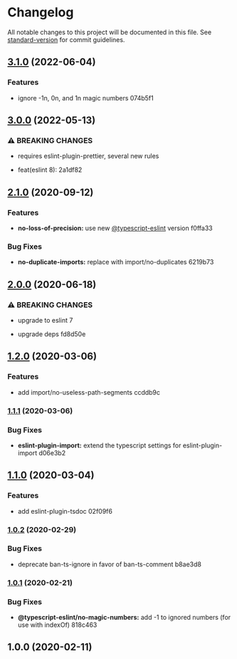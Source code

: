 # Changelog

All notable changes to this project will be documented in this file. See [standard-version](https://github.com/conventional-changelog/standard-version) for commit guidelines.

## [3.1.0](///compare/v3.0.0...v3.1.0) (2022-06-04)


### Features

* ignore -1n, 0n, and 1n magic numbers 074b5f1

## [3.0.0](///compare/v2.1.0...v3.0.0) (2022-05-13)


### ⚠ BREAKING CHANGES

* requires eslint-plugin-prettier, several new rules

* feat(eslint 8): 2a1df82

## [2.1.0](///compare/v2.0.0...v2.1.0) (2020-09-12)


### Features

* **no-loss-of-precision:** use new [@typescript-eslint](undefined/typescript-eslint) version f0ffa33


### Bug Fixes

* **no-duplicate-imports:** replace with import/no-duplicates 6219b73

## [2.0.0](///compare/v1.2.0...v2.0.0) (2020-06-18)


### ⚠ BREAKING CHANGES

* upgrade to eslint 7

* upgrade deps fd8d50e

## [1.2.0](///compare/v1.1.1...v1.2.0) (2020-03-06)


### Features

* add import/no-useless-path-segments ccddb9c

### [1.1.1](///compare/v1.1.0...v1.1.1) (2020-03-06)


### Bug Fixes

* **eslint-plugin-import:** extend the typescript settings for eslint-plugin-import d06e3b2

## [1.1.0](///compare/v1.0.2...v1.1.0) (2020-03-04)


### Features

* add eslint-plugin-tsdoc 02f09f6

### [1.0.2](///compare/v1.0.1...v1.0.2) (2020-02-29)


### Bug Fixes

* deprecate ban-ts-ignore in favor of ban-ts-comment b8ae3d8

### [1.0.1](///compare/v1.0.0...v1.0.1) (2020-02-21)


### Bug Fixes

* **@typescript-eslint/no-magic-numbers:** add -1 to ignored numbers (for use with indexOf) 818c463

## 1.0.0 (2020-02-11)
